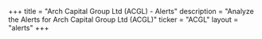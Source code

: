 +++
title = "Arch Capital Group Ltd (ACGL) - Alerts"
description = "Analyze the Alerts for Arch Capital Group Ltd (ACGL)"
ticker = "ACGL"
layout = "alerts"
+++

